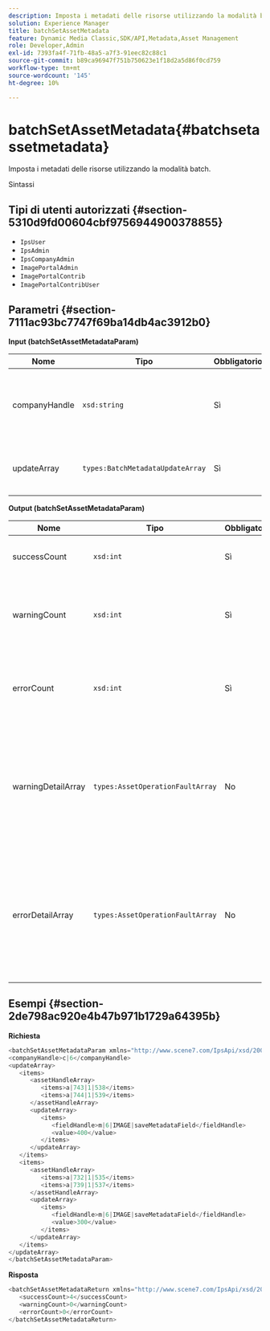 ```yaml
---
description: Imposta i metadati delle risorse utilizzando la modalità batch.
solution: Experience Manager
title: batchSetAssetMetadata
feature: Dynamic Media Classic,SDK/API,Metadata,Asset Management
role: Developer,Admin
exl-id: 7393fa4f-71fb-48a5-a7f3-91eec82c88c1
source-git-commit: b89ca96947f751b750623e1f18d2a5d86f0cd759
workflow-type: tm+mt
source-wordcount: '145'
ht-degree: 10%

---
```


# batchSetAssetMetadata{#batchsetassetmetadata}

Imposta i metadati delle risorse utilizzando la modalità batch.

Sintassi

## Tipi di utenti autorizzati {#section-5310d9fd00604cbf9756944900378855}

* `IpsUser`
* `IpsAdmin`
* `IpsCompanyAdmin`
* `ImagePortalAdmin`
* `ImagePortalContrib`
* `ImagePortalContribUser`

## Parametri {#section-7111ac93bc7747f69ba14db4ac3912b0}

**Input (batchSetAssetMetadataParam)**

| Nome | Tipo | Obbligatorio | Descrizione |
|---|---|---|---|
| companyHandle | `xsd:string` | Sì | Handle per la società di cui si desidera impostare i metadati in un&#39;operazione batch. |
| updateArray | `types:BatchMetadataUpdateArray` | Sì | L’array di aggiornamenti dei metadati applicati alle risorse. |

**Output (batchSetAssetMetadataParam)**

| Nome | Tipo | Obbligatorio | Descrizione |
|---|---|---|---|
| successCount | `xsd:int` | Sì | Numero di metadati impostati correttamente. |
| warningCount | `xsd:int` | Sì | Numero di avvisi generati quando l&#39;operazione ha tentato di impostare i metadati. |
| errorCount | `xsd:int` | Sì | Numero di errori generati quando l&#39;operazione ha tentato di impostare i metadati. |
| warningDetailArray | `types:AssetOperationFaultArray` | No | Array di dettagli associati alle risorse che generano avvisi quando l’operazione ha tentato di impostare in batch i metadati per le risorse. |
| errorDetailArray | `types:AssetOperationFaultArray` | No | Array di dettagli associati alle risorse che hanno generato errori quando l’operazione ha tentato di impostare in batch i metadati per le risorse. |

## Esempi {#section-2de798ac920e4b47b971b1729a64395b}

**Richiesta**

```java {.line-numbers}
<batchSetAssetMetadataParam xmlns="http://www.scene7.com/IpsApi/xsd/2008-01-15">
<companyHandle>c|6</companyHandle>
<updateArray>
   <items>
      <assetHandleArray>
         <items>a|743|1|538</items>
         <items>a|744|1|539</items>
      </assetHandleArray>
      <updateArray>
         <items>
            <fieldHandle>m|6|IMAGE|saveMetadataField</fieldHandle>
            <value>400</value>
         </items>
      </updateArray>
   </items>
   <items>
      <assetHandleArray>
         <items>a|732|1|535</items>
         <items>a|739|1|537</items>
      </assetHandleArray>
      <updateArray>
         <items>
            <fieldHandle>m|6|IMAGE|saveMetadataField</fieldHandle>
            <value>300</value>
         </items>
      </updateArray>
   </items>
</updateArray>
</batchSetAssetMetadataParam>
```

**Risposta**

```java {.line-numbers}
<batchSetAssetMetadataReturn xmlns="http://www.scene7.com/IpsApi/xsd/2008-01-15">
   <successCount>4</successCount>
   <warningCount>0</warningCount>
   <errorCount>0</errorCount>
</batchSetAssetMetadataReturn>
```
